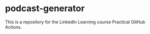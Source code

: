 # podcast-generator
This is a repository for the LinkedIn Learning course Practical GitHub Actions.
